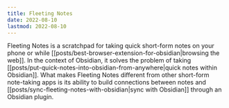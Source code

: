 ```yaml
---
title: Fleeting Notes
date: 2022-08-10
lastmod: 2022-08-10
---
```

Fleeting Notes is a scratchpad for taking quick short-form notes on your phone or while [[posts/best-browser-extension-for-obsidian|browsing the web]]. In the context of Obsidian, it solves the problem of taking [[posts/put-quick-notes-into-obsidian-from-anywhere|quick notes within Obsidian]]. What makes Fleeting Notes different from other short-form note-taking apps is its ability to build connections between notes and [[posts/sync-fleeting-notes-with-obsidian|sync with Obsidian]] through an Obsidian plugin. 